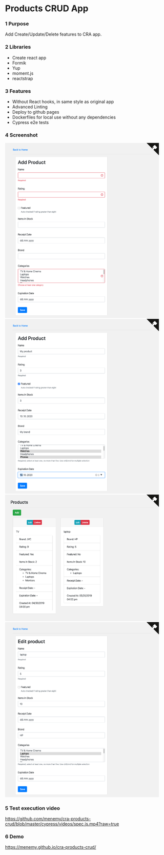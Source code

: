 # Products CRUD App

### 1 Purpose
Add Create/Update/Delete features to CRA app.

### 2 Libraries
* Create react app
* Formik
* Yup
* moment.js
* reactstrap

### 3 Features
* Without React hooks, in same style as original app
* Advanced Linting
* Deploy to github pages
* Dockerfiles for local use without any dependencies
* Cypress e2e tests

### 4 Screenshot
<img src="./cypress/screenshots/spec.js/Products%20Cypress%20test%20--%20adds%20product%20validation.png" width="600">
<img src="./cypress/screenshots/spec.js/Products%20Cypress%20test%20--%20adds%20product.png" width="600">
<img src="./cypress/screenshots/spec.js/Products%20Cypress%20test%20--%20delete%20product.png" width="600">
<img src="./cypress/screenshots/spec.js/Products%20Cypress%20test%20--%20update%20product.png" width="600">

### 5 Test execution video
https://github.com/menemy/cra-products-crud/blob/master/cypress/videos/spec.js.mp4?raw=true

### 6 Demo
https://menemy.github.io/cra-products-crud/
